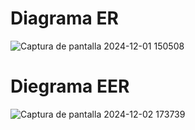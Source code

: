 # Diagrama ER

![Captura de pantalla 2024-12-01 150508](https://github.com/user-attachments/assets/a87aa7b3-a19e-4e54-9fbf-af774f46dcc3)

# Diegrama EER
![Captura de pantalla 2024-12-02 173739](https://github.com/user-attachments/assets/893a9b21-c61d-4b7e-bdc3-7a1a0e5f4ec2)
